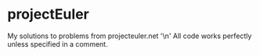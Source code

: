 # projectEuler
My solutions to problems from projecteuler.net
'\n'
All code works perfectly unless specified in a comment.
